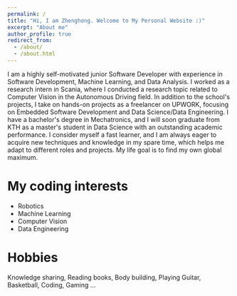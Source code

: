 ```yaml
---
permalink: /
title: "Hi, I am Zhenghong. Welcome to My Personal Website :)"
excerpt: "About me"
author_profile: true
redirect_from: 
  - /about/
  - /about.html
---
```



I am a highly self-motivated junior Software Developer with experience in Software Development, Machine Learning, and Data Analysis. I worked as a research intern in Scania, where I conducted a research topic related to Computer Vision in the Autonomous Driving field. In addition to the school's projects, I take on hands-on projects as a freelancer on UPWORK, focusing on Embedded Software Development and Data Science/Data Engineering. I have a bachelor's degree in Mechatronics, and I will soon graduate from KTH as a master's student in Data Science with an outstanding academic performance. I consider myself a fast learner, and I am always eager to acquire new techniques and knowledge in my spare time, which helps me adapt to different roles and projects. My life goal is to find my own global maximum.

My coding interests
======
- Robotics
- Machine Learning
- Computer Vision
- Data Engineering

Hobbies
======
Knowledge sharing, Reading books, Body building, Playing Guitar, Basketball, Coding, Gaming ...
